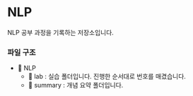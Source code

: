 # NLP

NLP 공부 과정을 기록하는 저장소입니다.

### 파일 구조
- :open_file_folder: NLP  
  - :file_folder: lab : 실습 폴더입니다. 진행한 순서대로 번호를 매겼습니다.
  - :file_folder: summary : 개념 요약 폴더입니다.

